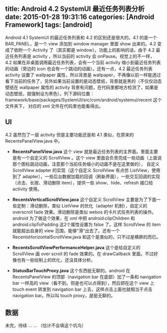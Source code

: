 title: Android 4.2 SystemUI 最近任务列表分析
date: 2015-01-28 19:31:16
categories: [Android Framework]
tags: [android]
---

Android 4.1 SystemUI 的最近任务列表和 4.2 的区别还是很大的。4.1 的是一个 BAR_PANEL，是一个 view 添加到 window manager 里面 show 出来的。4.2 变成了依附一个 Activity 了（其实都是 window）。功能上的影响的话，由于 4.2 最近任务列表是 activity ，所以当前的 activity 会 onPause。视觉上的不一样， 4.2 如果在非桌面调用最近任务列表，会有一个当前 activity 缩小到最近任务列表的动画（旁边的 icon 也会有一个跳动的动画）。还有一点，4.2 最近任务列表 activity 设置了 wallpaper 属性，所以背景是 wallpaper，不再像以前一样能透过看下当前的任务了，另外如果当前设置的是动态壁纸，背景就是黑的（不仅仅动态壁纸在 wallpaper 属性的 activity 背景有问题，在代码里都地方检测了，如果是动态壁纸，就强制设为黑色）。列下源码位置： framework/base/packages/SystemUI/src/com/android/systemui/recent 这个文件夹下， 对应的 xml 文件在代码里也能看得出。

## UI
4.2 虽然包了一层 activity 但是主要功能还是和 4.1 类似，在原来的 RecentsPanelView.java 中。

* **RecentsPanelView.java**
这个 view 就是最近任务列表的主界面。里面主要是有一个自定义的 ScrollView 。这个 view 里面会负责完成一些动画（上面说那个图标跳动动画，注意那个当前任务缩小的动画不是在这里做的）， 自定义 ScrollView adapter 的实现（这个自定义 ScrollView 有点仿 ListView，使用到了 adapter），一些后台数据加载的回调（刷新界面），一些交互回调的实现（点击、长按、滑动删除 item），提供一些 show、hide、refresh 接口给 activity 使用。

* **RecentsVerticalScrollView.java**
这个自定义 ScrollView 主要是为了下面一些定制：滑动删除，类似 ListView 的优化（adapter 机制），自定义的 overscroll fade 效果。滑动删除是类似 webos 的卡片式任务列表的操作。android 为了做这个效果，在 xml 中把 android:clipChildren 和 android:clipToPadding 这2个属性设置为 false 了。这样 ScrollView 的 item 就能超出自身的 view 范围，能够“滑”出去了。还有一个 RecentsHorizontalScrollView.java 和这个是类似的，只不过是横屏的而已。

* **RecentsScrollViewPerformanceHelper.java**
这个是给自定义的 ScrollView 画 over scroll 的 fade 效果的。在 drawCallback 里面。不过好像也有一些绘制上的优化，还没具体分析。

* **StatusBarTouchProxy.java**
这个东西挺无聊的。android 在 RecentsPanelView 的顶部（navigation bar 在底部）加了一条和 navigation bar 一样高的 view（看不到，但是也可以点得到），然后把在这个 view 上 touch event 转发到 navigation bar 上去，这样点击上面也就相当于点击 navigation bar。所以叫 touch proxy，是挺无聊的。

## 数据

未完，待续 ... ... （估计不会填这个坑鸟）


